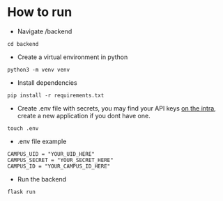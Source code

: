 # How to run

- Navigate /backend

```
cd backend
```

- Create a virtual environment in python

```
python3 -m venv venv
```

- Install dependencies

```
pip install -r requirements.txt
```

- Create .env file with secrets, you may find your API keys [on the intra](https://profile.intra.42.fr/oauth/applications/new), create a new application if you dont have one. <br>
  
```
touch .env
```

- .env file example

```
CAMPUS_UID = "YOUR_UID_HERE"
CAMPUS_SECRET = "YOUR_SECRET_HERE"
CAMPUS_ID = "YOUR_CAMPUS_ID_HERE"
```

- Run the backend
```
flask run
```
